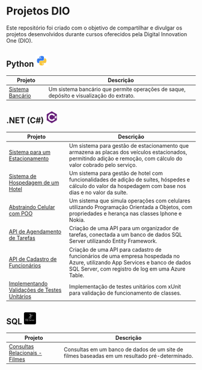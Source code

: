 # Projetos DIO

Este repositório foi criado com o objetivo de compartilhar e divulgar os projetos desenvolvidos durante cursos oferecidos pela Digital Innovation One (DIO).

## Python ![python-icon](/icons/python-icon.png)

| Projeto | Descrição |
| ------- | ----------|
| [Sistema Bancário](https://github.com/iuryhuebra/projetos_dio/blob/main/python/sistema_bancario.py) | Um sistema bancário que permite operações de saque, depósito e visualização do extrato.|

## .NET (C#) ![csharp-icon](/icons/csharp-icon.png)

| Projeto | Descrição |
| ------- | ----------|
| [Sistema para um Estacionamento](https://github.com/iuryhuebra/projetos_dio/tree/main/dotnet/fundamentos-desafio) | Um sistema para gestão de estacionamento que armazena as placas dos veículos estacionados, permitindo adição e remoção, com cálculo do valor cobrado pelo serviço.|
| [Sistema de Hospedagem de um Hotel](https://github.com/iuryhuebra/projetos_dio/tree/main/dotnet/explorando-desafio) | Um sistema para gestão de hotel com funcionalidades de adição de suítes, hóspedes e cálculo do valor da hospedagem com base nos dias e no valor da suíte.|
| [Abstraindo Celular com POO](https://github.com/iuryhuebra/projetos_dio/tree/main/dotnet/poo-desafio) | Um sistema que simula operações com celulares utilizando Programação Orientada a Objetos, com propriedades e herança nas classes Iphone e Nokia.|
| [API de Agendamento de Tarefas](https://github.com/iuryhuebra/projetos_dio/tree/main/dotnet/api-desafio) | Criação de uma API para um organizador de tarefas, conectada a um banco de dados SQL Server utilizando Entity Framework.|
| [API de Cadastro de Funcionários](https://github.com/iuryhuebra/projetos_dio/tree/main/dotnet/azure-desafio) | Criação de uma API para cadastro de funcionários de uma empresa hospedada no Azure, utilizando App Services e banco de dados SQL Server, com registro de log em uma Azure Table.|
| [Implementando Validações de Testes Unitários](https://github.com/iuryhuebra/projetos_dio/tree/main/dotnet/testes-desafio) | Implementação de testes unitários com xUnit para validação de funcionamento de classes.|

## SQL ![sql-server-icon](/icons/sql-icon.png)

| Projeto | Descrição |
| ------- | ----------|
| [Consultas Relacionais - Filmes](https://github.com/iuryhuebra/projetos_dio/tree/main/dotnet/banco-de-dados-desafio) | Consultas em um banco de dados de um site de filmes baseadas em um resultado pré-determinado.|
